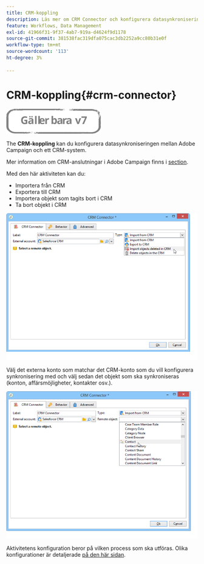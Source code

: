 ```yaml
---
title: CRM-koppling
description: Läs mer om CRM Connector och konfigurera datasynkronisering
feature: Workflows, Data Management
exl-id: 41966f31-9f37-4ab7-919a-d4624f9d1178
source-git-commit: 381538fac319dfa075cac3db2252a9cc80b31e0f
workflow-type: tm+mt
source-wordcount: '113'
ht-degree: 3%

---
```


# CRM-koppling{#crm-connector}

![](../../assets/v7-only.svg)

The **CRM-koppling** kan du konfigurera datasynkroniseringen mellan Adobe Campaign och ett CRM-system.

Mer information om CRM-anslutningar i Adobe Campaign finns i [section](../../platform/using/crm-connectors.md).

Med den här aktiviteten kan du:

* Importera från CRM
* Exportera till CRM
* Importera objekt som tagits bort i CRM
* Ta bort objekt i CRM

![](assets/crm_task_select_op.png)

Välj det externa konto som matchar det CRM-konto som du vill konfigurera synkronisering med och välj sedan det objekt som ska synkroniseras (konton, affärsmöjligheter, kontakter osv.).

![](assets/crm_task_select_obj.png)

Aktivitetens konfiguration beror på vilken process som ska utföras. Olika konfigurationer är detaljerade [på den här sidan](../../platform/using/crm-data-sync.md).
